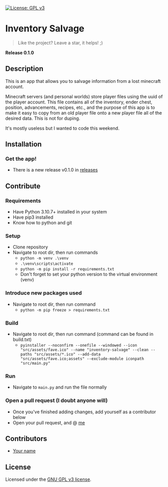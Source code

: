 [![License: GPL v3](https://img.shields.io/badge/License-GPLv3-blue.svg)](https://www.gnu.org/licenses/gpl-3.0)
# Inventory Salvage
> Like the project? Leave a star, it helps! ;)

**Release 0.1.0**

## Description
This is an app that allows you to salvage information from a lost minecraft account.

Minecraft servers (and personal worlds) store player files using the uuid of the player account. This file contains all of the inventory, ender chest, position, advancements, recipes, etc., and the purpose of this app is to make it easy to copy from an old player file onto a new player file all of the desired data. This is not for duping.

It's mostly useless but I wanted to code this weekend.


## Installation
### Get the app!
- There is a new release v0.1.0 in [releases](https://github.com/Heat-GradientAscent/inventory-salvage/releases)

## Contribute
### Requirements
- Have Python 3.10.7+ installed in your system
- Have pip3 installed
- Know how to python and git

### Setup
- Clone repository
- Navigate to root dir, then run commands
  - `python -m venv .\venv`
  - `.\venv\scripts\activate`
  - `python -m pip install -r requirements.txt`
  - Don't forget to set your python version to the virtual environment (venv)

### Introduce new packages used
- Navigate to root dir, then run command
  - `python -m pip freeze > requirements.txt`

### Build
- Navigate to root dir, then run command (command can be found in build.txt)
  - `pyinstaller --noconfirm --onefile --windowed --icon "src/assets/fave.ico" --name "inventory-salvage" --clean --paths "src/assets/*.ico" --add-data "src/assets/fave.ico;assets" --exclude-module iconpath "src/main.py"`

### Run
- Navigate to `main.py` and run the file normally

### Open a pull request (I doubt anyone will)
- Once you've finished adding changes, add yourself as a contributor below
- Open your pull request, and @ [me](https://github.com/Heat-GradientAscent)


## Contributors
- [Your name](https://github.com)


## License
Licensed under the [GNU GPL v3 license](LICENSE).
